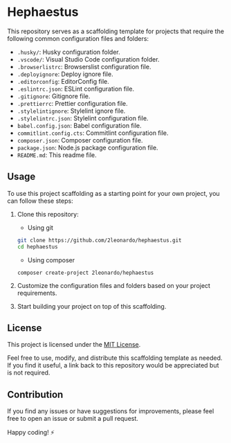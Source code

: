 # Hephaestus

This repository serves as a scaffolding template for projects that require the following common configuration files and folders:

- `.husky/`: Husky configuration folder.
- `.vscode/`: Visual Studio Code configuration folder.
- `.browserlistrc`: Browserslist configuration file.
- `.deployignore`: Deploy ignore file.
- `.editorconfig`: EditorConfig file.
- `.eslintrc.json`: ESLint configuration file.
- `.gitignore`: Gitignore file.
- `.prettierrc`: Prettier configuration file.
- `.stylelintignore`: Stylelint ignore file.
- `.stylelintrc.json`: Stylelint configuration file.
- `babel.config.json`: Babel configuration file.
- `commitlint.config.cts`: Commitlint configuration file.
- `composer.json`: Composer configuration file.
- `package.json`: Node.js package configuration file.
- `README.md`: This readme file.

## Usage

To use this project scaffolding as a starting point for your own project, you can follow these steps:

1. Clone this repository:

    - Using git
    ```bash
    git clone https://github.com/2leonardo/hephaestus.git
    cd hephaestus
    ```
    - Using composer
    ```bash/
    composer create-project 2leonardo/hephaestus
    ```

2. Customize the configuration files and folders based on your project requirements.

3. Start building your project on top of this scaffolding.

## License

This project is licensed under the [MIT License](LICENSE).

Feel free to use, modify, and distribute this scaffolding template as needed. If you find it useful, a link back to this repository would be appreciated but is not required.

## Contribution

If you find any issues or have suggestions for improvements, please feel free to open an issue or submit a pull request.

Happy coding! ⚡
